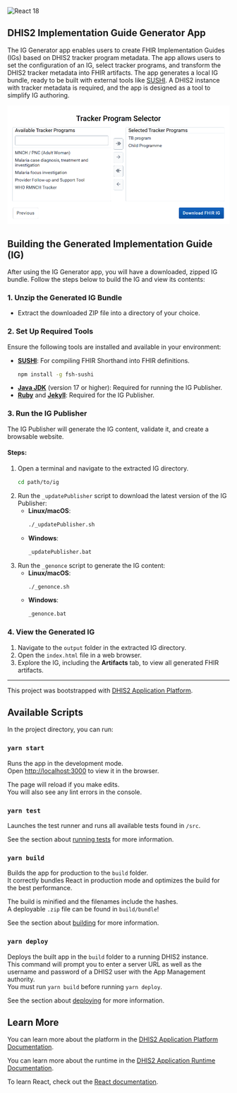 ![React 18](https://img.shields.io/badge/react-18-blue)
## DHIS2 Implementation Guide Generator App
The IG Generator app enables users to create FHIR Implementation Guides (IGs) based on DHIS2 tracker program metadata. The app allows users to set the configuration of an IG, select tracker programs, and transform the DHIS2 tracker metadata into FHIR artifacts. The app generates a local IG bundle, ready to be built with external tools like [SUSHI](https://github.com/FHIR/sushi). A DHIS2 instance with tracker metadata is required, and the app is designed as a tool to simplify IG authoring.

![Tracker Program Selector](public/images/overview.png)

## Building the Generated Implementation Guide (IG)

After using the IG Generator app, you will have a downloaded, zipped IG bundle. Follow the steps below to build the IG and view its contents:

### 1. **Unzip the Generated IG Bundle**
- Extract the downloaded ZIP file into a directory of your choice.

### 2. **Set Up Required Tools**
Ensure the following tools are installed and available in your environment:
- **[SUSHI](https://github.com/FHIR/sushi)**: For compiling FHIR Shorthand into FHIR definitions.
  ```bash
  npm install -g fsh-sushi
  ```
- **[Java JDK](https://www.oracle.com/java/technologies/downloads/)** (version 17 or higher): Required for running the IG Publisher.
- **[Ruby](https://www.ruby-lang.org/en/downloads/)** and **[Jekyll](https://jekyllrb.com/docs/installation/)**: Required for the IG Publisher.

### 3. **Run the IG Publisher**
The IG Publisher will generate the IG content, validate it, and create a browsable website.

#### **Steps:**
1. Open a terminal and navigate to the extracted IG directory.
   ```bash
   cd path/to/ig
   ```
2. Run the `_updatePublisher` script to download the latest version of the IG Publisher:
   - **Linux/macOS**:
     ```bash
     ./_updatePublisher.sh
     ```
   - **Windows**:
     ```cmd
     _updatePublisher.bat
     ```
3. Run the `_genonce` script to generate the IG content:
   - **Linux/macOS**:
     ```bash
     ./_genonce.sh
     ```
   - **Windows**:
     ```cmd
     _genonce.bat
     ```

### 4. **View the Generated IG**
1. Navigate to the `output` folder in the extracted IG directory.
2. Open the `index.html` file in a web browser.
3. Explore the IG, including the **Artifacts** tab, to view all generated FHIR artifacts.

---

This project was bootstrapped with [DHIS2 Application Platform](https://github.com/dhis2/app-platform).

## Available Scripts

In the project directory, you can run:

### `yarn start`

Runs the app in the development mode.<br />
Open [http://localhost:3000](http://localhost:3000) to view it in the browser.

The page will reload if you make edits.<br />
You will also see any lint errors in the console.

### `yarn test`

Launches the test runner and runs all available tests found in `/src`.<br />

See the section about [running tests](https://platform.dhis2.nu/#/scripts/test) for more information.

### `yarn build`

Builds the app for production to the `build` folder.<br />
It correctly bundles React in production mode and optimizes the build for the best performance.

The build is minified and the filenames include the hashes.<br />
A deployable `.zip` file can be found in `build/bundle`!

See the section about [building](https://platform.dhis2.nu/#/scripts/build) for more information.

### `yarn deploy`

Deploys the built app in the `build` folder to a running DHIS2 instance.<br />
This command will prompt you to enter a server URL as well as the username and password of a DHIS2 user with the App Management authority.<br/>
You must run `yarn build` before running `yarn deploy`.<br />

See the section about [deploying](https://platform.dhis2.nu/#/scripts/deploy) for more information.

## Learn More

You can learn more about the platform in the [DHIS2 Application Platform Documentation](https://platform.dhis2.nu/).

You can learn more about the runtime in the [DHIS2 Application Runtime Documentation](https://runtime.dhis2.nu/).

To learn React, check out the [React documentation](https://reactjs.org/).
